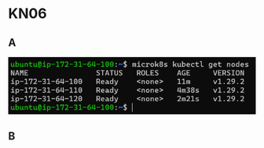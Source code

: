 # KN06
## A
  ![image](https://raw.githubusercontent.com/duyminh-nguyen/M347DuyMinhNguyenTBZ/main/KN06/1.png)<br/>

## B

